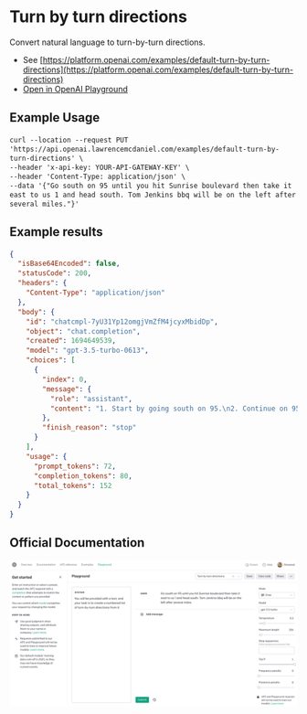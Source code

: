 # Turn by turn directions

Convert natural language to turn-by-turn directions.

- See [https://platform.openai.com/examples/default-turn-by-turn-directions](https://platform.openai.com/examples/default-turn-by-turn-directions)
- [Open in OpenAI Playground](https://platform.openai.com/playground/p/default-turn-by-turn-directions)

## Example Usage

```console
curl --location --request PUT 'https://api.openai.lawrencemcdaniel.com/examples/default-turn-by-turn-directions' \
--header 'x-api-key: YOUR-API-GATEWAY-KEY' \
--header 'Content-Type: application/json' \
--data '{"Go south on 95 until you hit Sunrise boulevard then take it east to us 1 and head south. Tom Jenkins bbq will be on the left after several miles."}'
```

## Example results

```json
{
  "isBase64Encoded": false,
  "statusCode": 200,
  "headers": {
    "Content-Type": "application/json"
  },
  "body": {
    "id": "chatcmpl-7yU31Yp12omgjVmZfM4jcyxMbidDp",
    "object": "chat.completion",
    "created": 1694649539,
    "model": "gpt-3.5-turbo-0613",
    "choices": [
      {
        "index": 0,
        "message": {
          "role": "assistant",
          "content": "1. Start by going south on 95.\n2. Continue on 95 until you reach Sunrise Boulevard.\n3. Take Sunrise Boulevard and go east.\n4. Follow Sunrise Boulevard until you reach US 1.\n5. Turn left onto US 1 and head south.\n6. Keep driving on US 1 for several miles.\n7. Look for Tom Jenkins BBQ on your left-hand side."
        },
        "finish_reason": "stop"
      }
    ],
    "usage": {
      "prompt_tokens": 72,
      "completion_tokens": 80,
      "total_tokens": 152
    }
  }
}
```

## Official Documentation

![OpenAI Playground](https://raw.githubusercontent.com/FullStackWithLawrence/aws-openai/main/doc/examples/example-16-turn-by-turn-directions.png "OpenAI Playground")
